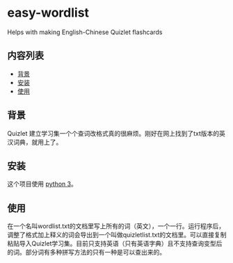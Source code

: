 # easy-wordlist

Helps with making English-Chinese Quizlet flashcards

## 内容列表

- [背景](#背景)
- [安装](#安装)
- [使用](#使用说明)


## 背景

Quizlet 建立学习集一个个查词改格式真的很麻烦。刚好在网上找到了txt版本的英汉词典，就用上了。

## 安装

这个项目使用 [python 3](https://www.python.org)。

## 使用

在一个名叫wordlist.txt的文档里写上所有的词（英文），一个一行。运行程序后，调整了格式加上释义的词会导出到一个叫做quizletlist.txt的文档里。可以直接复制粘贴导入Quizlet学习集。目前只支持英语（只有英语字典）且不支持查询变型后的词。部分词有多种拼写方法的只有一种是可以查出来的。
